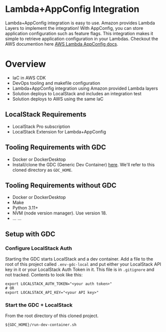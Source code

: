 # Lambda+AppConfig Integration
Lambda+AppConfig integration is easy to use. Amazon provides Lambda Layers to implement the integration! 
With AppConfig, you can store application configuration such as feature flags.
This integration makes it simple to retrieve application configuration in your Lambdas.
Checkout the AWS documention here [AWS Lambda AppConfig docs](https://docs.aws.amazon.com/appconfig/latest/userguide/appconfig-integration-lambda-extensions.html).

# Overview
- IaC in AWS CDK
- DevOps tooling and makefile configuration
- Lambda+AppConfig integration using Amazon provided Lambda layers
- Solution deploys to LocalStack and includes an integration test
- Solution deploys to AWS using the same IaC

## LocalStack Requirements
- LocalStack Pro subscription
- LocalStack Extension for Lambda+AppConfig

## Tooling Requirements with GDC
- Docker or DockerDesktop
- Install/clone the GDC (Generic Dev Container) [here](https://github.com/devxpod/GDC). We'll refer to this cloned directory as `GDC_HOME`.

## Tooling Requirements without GDC
- Docker or DockerDesktop
- Make
- Python 3.11+
- NVM (node version manager). Use version 18.
- ... ...


## Setup with GDC
### Configure LocalStack Auth
Starting the GDC starts LocalStack and a dev container.
Add a file to the root of this project called `.env-gdc-local` and put either your LocalStack API key in it
or your LocalStack Auth Token in it. This file is in `.gitignore` and not tracked.
Contents to look like this:
```shell
export LOCALSTACK_AUTH_TOKEN="<your auth token>"
# OR
export LOCALSTACK_API_KEY="<your API key>"
```

### Start the GDC + LocalStack
From the root directory of this cloned project.
```shell
${GDC_HOME}/run-dev-container.sh
```

